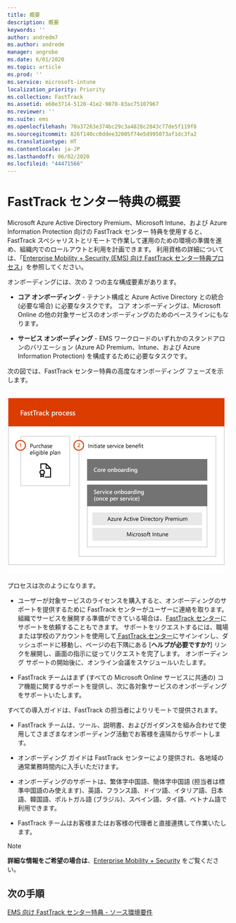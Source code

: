 ```yaml
---
title: 概要
description: 概要
keywords: ''
author: andredm7
ms.author: andredm
manager: angrobe
ms.date: 6/01/2020
ms.topic: article
ms.prod: ''
ms.service: microsoft-intune
localization_priority: Priority
ms.collection: FastTrack
ms.assetid: e60e3714-5120-41e2-9878-83ac75107967
ms.reviewer: ''
ms.suite: ems
ms.openlocfilehash: 70a37263e374bc29c3a4828c2843c77de5f119f8
ms.sourcegitcommit: 826f140cc0ddee32005f74e5d995073af1dc3fa2
ms.translationtype: HT
ms.contentlocale: ja-JP
ms.lasthandoff: 06/02/2020
ms.locfileid: "44471566"
---
```

# <a name="fasttrack-center-benefit-overview"></a>FastTrack センター特典の概要

Microsoft Azure Active Directory Premium、Microsoft Intune、および Azure Information Protection 向けの FastTrack センター 特典を使用すると、FastTrack スペシャリストとリモートで作業して運用のための環境の準備を進め、組織内でのロールアウトと利用を計画できます。 利用資格の詳細については、「[Enterprise Mobility + Security (EMS) 向け FastTrack センター特典プロセス](EMS-fasttrack-process.md)」を参照してください。

オンボーディングには、次の 2 つの主な構成要素があります。

-   **コア オンボーディング** - テナント構成と Azure Active Directory との統合 (必要な場合) に必要なタスクです。 コア オンボーディングは、Microsoft Online の他の対象サービスのオンボーディングのためのベースラインにもなります。

-   **サービス オンボーディング** - EMS ワークロードのいずれかのスタンドアロンのバリエーション (Azure AD Premium、Intune、および Azure Information Protection) を構成するために必要なタスクです。

次の図では、FastTrack センター特典の高度なオンボーディング フェーズを示します。

![FastTrack センター特典の利用のための高度なオンボーディング フェーズ](./media/ft-onboarding-process.png)

プロセスは次のようになります。

- ユーザーが対象サービスのライセンスを購入すると、オンボーディングのサポートを提供するために FastTrack センターがユーザーに連絡を取ります。 組織でサービスを展開する準備ができている場合は、[FastTrack センター](https://go.microsoft.com/fwlink/?linkid=780698)にサポートを依頼することもできます。 サポートをリクエストするには、職場または学校のアカウントを使用して[ FastTrack センター](https://go.microsoft.com/fwlink/?linkid=780698)にサインインし、ダッシュボードに移動し、ページの右下隅にある [**ヘルプが必要ですか?**] リンクを展開し、画面の指示に従ってリクエストを完了します。 オンボーディング サポートの開始後に、オンライン会議をスケジュールいたします。

-   FastTrack チームはまず (すべての Microsoft Online サービスに共通の) コア機能に関するサポートを提供し、次に各対象サービスのオンボーディングをサポートいたします。

すべての導入ガイドは、FastTrack の担当者によりリモートで提供されます。

-   FastTrack チームは、ツール、説明書、およびガイダンスを組み合わせて使用してさまざまなオンボーディング活動でお客様を遠隔からサポートします。

-   オンボーディング ガイドは FastTrack センターにより提供され、各地域の通常業務時間内に入手いただけます。

-   オンボーディングのサポートは、繁体字中国語、簡体字中国語 (担当者は標準中国語のみ使えます)、英語、フランス語、ドイツ語、イタリア語、日本語、韓国語、ポルトガル語 (ブラジル)、スペイン語、タイ語、ベトナム語で利用できます。

-   FastTrack チームはお客様またはお客様の代理者と直接連携して作業いたします。

> [!NOTE]
> **詳細な情報をご希望の場合は**、[Enterprise Mobility + Security](https://www.microsoft.com/cloud-platform/enterprise-mobility) をご覧ください。

## <a name="next-steps"></a>次の手順

[EMS 向け FastTrack センター特典 - ソース環境要件](EMS-source-environment-expectations.md)

